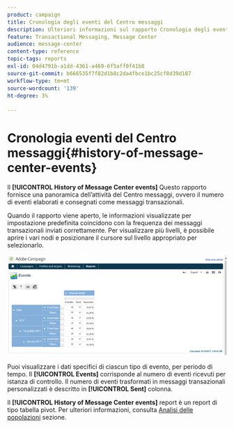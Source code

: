 ```yaml
---
product: campaign
title: Cronologia degli eventi del Centro messaggi
description: Ulteriori informazioni sul rapporto Cronologia degli eventi del Centro messaggi
feature: Transactional Messaging, Message Center
audience: message-center
content-type: reference
topic-tags: reports
exl-id: 04d4791b-a1dd-4361-a469-6f5aff0f41b8
source-git-commit: b666535f7f82d1b8c2da4fbce1bc25cf8d39d187
workflow-type: tm+mt
source-wordcount: '139'
ht-degree: 3%

---
```


# Cronologia eventi del Centro messaggi{#history-of-message-center-events}



Il **[!UICONTROL History of Message Center events]** Questo rapporto fornisce una panoramica dell’attività del Centro messaggi, ovvero il numero di eventi elaborati e consegnati come messaggi transazionali.

Quando il rapporto viene aperto, le informazioni visualizzate per impostazione predefinita coincidono con la frequenza dei messaggi transazionali inviati correttamente. Per visualizzare più livelli, è possibile aprire i vari nodi e posizionare il cursore sul livello appropriato per selezionarlo.

![](assets/messagecenter_reporting_001.png)

Puoi visualizzare i dati specifici di ciascun tipo di evento, per periodo di tempo. Il **[!UICONTROL Events]** corrisponde al numero di eventi ricevuti per istanza di controllo. Il numero di eventi trasformati in messaggi transazionali personalizzati è descritto in **[!UICONTROL Sent]** colonna.

Il **[!UICONTROL History of Message Center events]** report è un report di tipo tabella pivot. Per ulteriori informazioni, consulta [Analisi delle popolazioni](../../reporting/using/about-descriptive-analysis.md) sezione.
